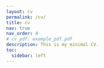 ```yaml
---
layout: cv
permalink: /cv/
title: cv
nav: true
nav_order: 4
# cv_pdf: example_pdf.pdf
description: This is my minimal CV.
toc:
  sidebar: left
---
```


